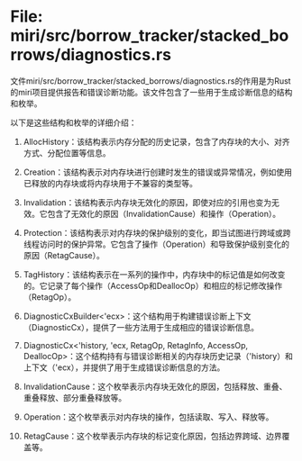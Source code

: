 # File: miri/src/borrow_tracker/stacked_borrows/diagnostics.rs

文件miri/src/borrow_tracker/stacked_borrows/diagnostics.rs的作用是为Rust的miri项目提供报告和错误诊断功能。该文件包含了一些用于生成诊断信息的结构和枚举。

以下是这些结构和枚举的详细介绍：

1. AllocHistory：该结构表示内存分配的历史记录，包含了内存块的大小、对齐方式、分配位置等信息。

2. Creation：该结构表示对内存块进行创建时发生的错误或异常情况，例如使用已释放的内存块或将内存块用于不兼容的类型等。

3. Invalidation：该结构表示内存块无效化的原因，即使对应的引用也变为无效。它包含了无效化的原因（InvalidationCause）和操作（Operation）。

4. Protection：该结构表示对内存块的保护级别的变化，即当试图进行跨域或跨线程访问时的保护异常。它包含了操作（Operation）和导致保护级别变化的原因（RetagCause）。

5. TagHistory：该结构表示在一系列的操作中，内存块中的标记值是如何改变的。它记录了每个操作（AccessOp和DeallocOp）和相应的标记修改操作（RetagOp）。

6. DiagnosticCxBuilder<'ecx>：这个结构用于构建错误诊断上下文（DiagnosticCx），提供了一些方法用于生成相应的错误诊断信息。

7. DiagnosticCx<'history, 'ecx, RetagOp, RetagInfo, AccessOp, DeallocOp>：这个结构持有与错误诊断相关的内存块历史记录（'history）和上下文（'ecx），并提供了用于生成错误诊断信息的方法。

8. InvalidationCause：这个枚举表示内存块无效化的原因，包括释放、重叠、重叠释放、部分重叠释放等。

9. Operation：这个枚举表示对内存块的操作，包括读取、写入、释放等。

10. RetagCause：这个枚举表示内存块的标记变化原因，包括边界跨域、边界覆盖等。

